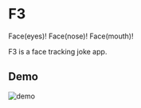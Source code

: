 # F3
Face(eyes)! Face(nose)! Face(mouth)!

F3 is a face tracking joke app.

## Demo

![demo](https://github.com/shimabox/assets/blob/master/F3/demo.gif)

